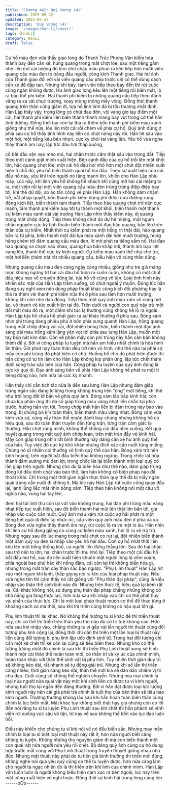 ```yaml
---
title: "Chương 442: Quỷ Vương (4)"
published: 2025-05-22
updated: 2025-05-22
description: 'Quỷ Vương (4)'
image: '/images/han-li/cover/'
tags: [HanLi]
category: HanLi
draft: false
---
```


Cự hổ màu đen vừa thấy giao long do Thanh Trúc Phong Vân
kiếm hóa thành bay đến cắn xé, hung quang trong mắt chợt lóe,
sau một tiếng gầm nhẹ liền mở cái miệng đỏ lòm như chậu máu
phun ra liên tiếp hơn mười viên quang cầu màu đen to bằng đầu
người, công kích Thanh giao.
Hai hư ảnh của Thanh giao đối với vài viên quang cầu phía trước
chỉ có thể dùng cách cắn xé để đập tan. Nhưng khi bảy, tám viên
tiếp theo bay đến thì rút cuộc cũng ngăn không được.
Hư ảnh giao long kêu lên một tiếng rồi biến mất, lộ ra bản thể phi
kiếm.
Hai thanh phi kiếm bị những quang cầu tiếp theo đánh văng ra xa
vài chục trượng, xoay mòng mòng mấy vòng.
Đồng thời thanh quang trên thân cũng giảm đi, tựa hồ linh tính đã
bị tổn thương nhất định.
Hàn Lập thấy vậy, trong lòng có chút đau đớn, vội vàng giơ tay
điểm một cái, hai thanh phi kiếm liền biến thành thanh mang bay
vụt trong cơ thể hắn tĩnh dưỡng.
Đồng thời tay còn lại thả ra thêm bốn thành phi kiếm màu xanh
giống như thế nữa, lóe lên một cái rồi chém về phía cự hổ.
Quỷ ảnh đứng ở phía sau cự hổ thấy tình hình này liền có chút
nóng nảy rồi.
Hắn hít sâu vào một hơi, một tiếng kêu bén nhọn, cực kỳ chói tai
vang lên.
Yêu hổ vừa nghe thấy thanh âm này, lập tức đầu hơi thấp xuống,

cổ bắt đầu vặn vẹo méo mó, hai chân trước cắm thật sâu vào
trong đất.
Tiếp theo một cảnh giật mình xuất hiện.
Bên cạnh đầu của cự hổ trồi lên một khối lớn, hắc quang chợt lóe,
một cái hổ đầu hơi nhỏ hơn một chút đột nhiên xuất hiện ở chỗ
đó, yêu hổ biến thành quái hổ hai đầu.
Theo sự xuất hiện của cái đầu hổ này, yêu khí trên người nó tăng
mạnh lên, khiến cho Hàn Lập nhíu mày.
Lúc này, khí linh yêu hổ không hề khách khí cùng mở hai cái
miệng to ra, một viên rồi lại một viên quang cầu màu đen trùng
trùng điệp điệp bay tới, khí thế dữ dội, ào ào tấn công về phía
Hàn Lập.
Hắn không dám chậm trễ, bắt pháp quyết, bốn thanh phi kiếm
đang phi được nửa đường rung động kịch liệt, biến thành tám
thanh.
Tiếp theo hào quang chợt trở nên cực mạnh, tám thanh phi kiếm
bay tới tụ thành một khối, biến thành một thanh cự kiếm màu
xanh dài vài trượng
Hàn Lập nhìn thấy kiếm này, dị quang trong mắt chớp động. Tiếp
theo không chút do dự hé miệng, một ngụm chân nguyên cực kỳ
tinh thuần biến thành một đạo hào quang, bắn lên trên thân của
cự kiếm.
Nhất thời cự kiếm phát ra một tiếng rít thật dài, hào quang bắn ra
tứ phía, biến thành một dải lụa màu xanh dài hơn mười trượng,
hung hăng chém tới đám quang cầu màu đen, lờ mờ phát ra tiếng
sấm nổ.
Hai đạo hào quang va chạm vào nhau, quang hoa bắn khắp nơi,
thanh âm bạo liệt vang lên, thanh thế cực kỳ kinh người.
Cự kiếm màu xanh thế như chẻ tre, một hơi liền chém nát rất
nhiều quang cầu, biểu hiện vô cùng thần dũng.

Nhưng quang cầu màu đen càng ngày càng nhiều, giống như tre
già măng mọc không ngừng từ hai cái đầu hổ tuôn ra cuồn cuộn,
không có một chút dấu hiệu nào về chuyện dừng lại, tựa hồ vô
cùng vô tận.
Loại tình hình này khiến sắc mặt của Hàn Lập trầm xuống, có
chút ngoài ý muốn.
Đúng lúc hắn đang suy nghĩ xem nên dùng pháp thuật khác công
kích đối phương hay là thả ra thêm vài thanh phi kiếm nữa thì ở
phía sau tầm hơn mười trượng, không khí nhè nhẹ dao động.
Tiếp theo một quỷ ảnh màu xám vô cùng mờ ảo, vô thanh vô tức
xuất hiện tại đó.
Trên dưới cả người con quỷ này trừ một đôi mắt màu đỏ ra, một
điểm khí tức lạ thường cũng không hề lộ ra ngoài.
Hàn Lập tựa hồ chưa hề phát giác ra sự khác thường ở phía sau.
Bóng xám nhìn phi trùng đang phiêu phù ở bốn phía xung quanh
Hàn Lập, hồng quang trong mắt chớp động vài cái, đột nhiên
búng thân, biến thành một đạo ánh sáng dài màu hồng xám lặng
yên vọt tới phía sau lưng Hàn Lập, muốn một tay bóp nát kim
đan.
Còn về phần mấy con phi trùng này hắn căn bản không thèm để
ý.
Bởi vì công pháp tu luyện mà hắn am hiểu nhất chính là hóa hình
ẩn thân. Giờ phút này toàn thân đều trở nên vô hình, như thế nào
lại phải sợ mấy con phi trùng đó phát hiện cơ chứ.
Huống hồ cho dù phát hiện được thì hắn cũng có tự tin làm cho
Hàn Lập không kịp phản ứng, lập tức chết thảm dưới song trảo
sắc bén của hắn.
Công pháp tu luyện của quỷ ánh đúng là cực kỳ quỷ dị. Đạo ánh
sáng bắn về phía Hàn Lập không hề phát ra một tí tiếng động
nào, hơn nữa lại cực kỳ nhanh.

Hắn thấy chỉ cần tích tắc nữa là đến sau lưng Hàn Lập nhưng
đám giáp trùng ngân sắc đang lơ lững trong không trung liền
"ông" một tiếng, khí thế như trời long đất lở bắn về phía quỷ ảnh.
Bóng xám lắp bắp kinh hãi, còn chưa kịp phản ứng thì đa số giáp
trùng màu vàng nhạt liền chắn tại phía trước, hướng hắn vọt tới.
Trong chớp mắt hắn liền bị đám trùng này bao vào trong, bị chúng
bò kín toàn thân, biến thành màu vàng nhạt.
Bóng xám vừa kinh vừa sợ, vùng vẫy thân thể muốn đánh bay
chúng nhưng không hề có hiệu quả, sau đó toàn thân truyền đến
từng trận, từng trận cảm giác lạ thường.
Hắn chợt rùng mình, không thể không cúi đầu nhìn xuống.
Kết quả huyết quang trong mắt quỷ ảnh chớp loạn, trên mặt tràn
đầy vẻ kinh hãi.
Mấy con giáp trùng nhìn rất bình thường này đang cắn xé hư ảnh
quỷ thể của hắn. Tuy việc đó cực kỳ khó khăn nhưng đích xác cắn
nuốt từng miếng. Chúng nó dĩ nhiên coi thường vô hình quỷ thể
của hắn.
Bóng xám trở nên kinh hoảng, trên người bắt đầu biến hóa không
ngừng.
Trong chốc lát hóa thành đám sương mù đen kịt, trong chốc lát lại
biến thành một loại quỷ có lân giáp trên người. Nhưng cho dù là
biến hóa như thế nào, đám giáp trùng đông kịt đều dính chặt vào
bản thể, làm hắn không có biện pháp nào để thoát khỏi.
Chỉ trong một thời gian ngắn thực thân quỷ thể đã bị mấy ngàn
quái trùng cắn nuốt đi không ít.
Mà lúc này Hàn Lập rút cuộc cũng quay đầu lại, lạnh lùng liếc mắt
nhìn bóng xám.
Tiếp theo hắn không nói một câu vô nghĩa nào, vung hai tay lên,

đem hai túi linh thú còn lại vứt vào không trung, hai đàn phi trùng
màu vàng nhạt tiếp tục xuất hiện, sau đó biến thành hai mũi tên
thật lớn bắn tới, gia nhập vào cuộc cắn nuốt.
Quỷ ảnh màu xám rút cuộc sợ hãi phát ra một tiếng hét quái dị
điếc tai nhức óc, cầu viện quỷ ảnh màu đen ở phía xa xa.
Bóng đen vừa nghe thấy thanh âm này, rút cuộc lộ ra vẻ mặt lo
âu.
Hắn nhìn khí linh cự hổ đang giằng co cùng cự kiếm màu xanh,
hơi lộ ra vẻ trù trừ. Nhưng ngay sau đó lục mang trong mắt chợt
co rụt lại, đột nhiên biến thành một đám quỷ vụ đen sì nhập vào
yêu hổ hai đầu.
Con cự hổ nhất thời liền kêu lên một tiếng thống khổ, cả người
liền đứng thẳng lên.
Sau đó hai chân sau trở nên to lớn, hai chân trước thì thu nhỏ lại.
Tiếp theo một cái đầu hổ bắt đầu mơ hồ, sau đó liền xuất hiện
khuôn mặt người lông lá xồm xoàm, phía ngoài bao phủ hắc khí
nồng đậm, cái còn lại thì không biến hóa gì, nhưng trong mắt tràn
đầy thần sắc bạo ngược.
"Phụ Linh thuật"
Hàn Lập hít vào một ngụm khí lạnh, thấp giọng nói ra tên của loại
pháp thuật này.
Nếu vừa nghe tên thì cảm thấy nó rất giống với "Phụ thân đại
pháp", cũng là kiểu nhập vào thân thể sinh linh nào đó.
Nhưng trên thực tế, hiệu quả lại kém rất xa.
Cái khác không nói, sử dụng phụ thân đại pháp chẵng những
không có khả năng gia tăng thực lực, hơn nữa sau khi nhập vào
chỉ có thể phát huy vài phần của thực lực. Chỉ là một loại pháp
thuật mượn cơ thể để thao túng ở khoảng cách xa mà thôi, sau
khi thi triển cũng không có hậu quả lớn gì.

Phụ linh thuật thì lại khác.
Nó không thể hướng tu sĩ khác để thi triển thuật này, chỉ có thể thi
triển trên thân yêu thú nào đó có trí tuệ không cao.
Hơn nữa sau khi nhập vào, chẳng những tu vi gấp vài lần người
thi thuật cùng đối tượng phụ linh cộng lại, đồng thời chỉ cần thi
triển một lần loại bí thuật này liền cùng đối tượng bị phụ linh lập
ước định sinh tử.
Trong hai đối tượng chỉ cần một kẻ chết thì kẻ còn lại cũng sẽ tiêu
biến theo.
Nhưng khó có thể tưởng tượng nhất đó chính là sau khi thi triển
Phụ Linh thuật xong sẽ hình thành một cái thân thể hoàn toàn
mới, có thần trí và ký ức của chính mình, hoàn toàn khác với thân
thể sinh vật bị phụ linh.
Tuy nhiên thời gian duy trì sẽ không kéo dài, rất nhanh sẽ tự động
giải trừ.
Nhưng khi số lần thi triển càng nhiều, thời gian càng kéo dài, thân
thể mới kia sẽ dần dần chiếm vị trí chủ đạo.
Cuối cùng sẽ không thể nghịch chuyển.
Nhưng mỉa mai chính là loại nửa người nửa quái vật này một khi
sinh liền có được tu vi kinh người, nhưng tuổi thọ lại ngắn đến
đáng thương.
Bởi vì hắn đạt được loại lực lượng kinh người này nên cái giá
phải trả chính là tuổi thọ của bản thân sẽ tiêu hao kinh người.
Thường thường không lâu sau khi hắn hoàn toàn biến thân cũng
chính là lúc biến mất.
Mặt khác tuy không biết thật hay giả nhưng còn có lời đồn nói
rằng tu sĩ tu luyện Phụ Linh thuật sau khi chết thì hồn phách sẽ
vĩnh viễn rơi xuống vực sâu vô tận, từ nay về sau không thể tiến
vào lục đạo luân hồi.

Điều này khiến cho chúng tu sĩ khi nói về nó đều biến sắc.
Nhưng may mắn chính là loại tu sĩ biết loại mật thuật này rất ít,
hơn nữa người biết càng không tu luyện.
Không những thọ nguyên giảm đi mà còn biến thành một con quái
vật nửa người nửa yêu rồi chết.
Bộ dáng quỷ ảnh cùng cự hổ dung hợp trước mắt cùng với Phụ
Linh thuật trong truyền thuyết giống nhau như đúc.
Nhưng mật thuật này phải do tu tiên giả bình thường thi triển mới
đúng, không nghe nói qua yêu quỷ cũng có thể tu luyện được,
hơn nữa càng làm cho người ta ngạc nhiên đó là thi triển trên khí
linh của chính mình.
Hàn Lập vẫn luôn luôn là người không biểu hiện cảm xúc ra bên
ngoài, lúc này trên mặt cũng xuất hiện vẻ nghi hoặc.
Đồng thời sự kinh hãi trong lòng càng lớn.
------oOo------
